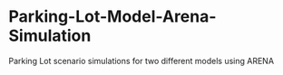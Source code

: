 # Parking-Lot-Model-Arena-Simulation
Parking Lot scenario simulations for two different models using ARENA
